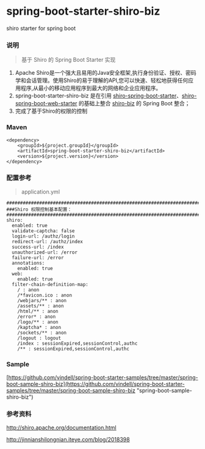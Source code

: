 # spring-boot-starter-shiro-biz
shiro starter for spring boot

### 说明


 > 基于 Shiro 的 Spring Boot Starter 实现


1. Apache Shiro是一个强大且易用的Java安全框架,执行身份验证、授权、密码学和会话管理。使用Shiro的易于理解的API,您可以快速、轻松地获得任何应用程序,从最小的移动应用程序到最大的网络和企业应用程序。
2. spring-boot-starter-shiro-biz 是在引用 [shiro-spring-boot-starter](http://mvnrepository.com/artifact/org.apache.shiro/shiro-spring-boot-starter "shiro-spring-boot-starter")、[shiro-spring-boot-web-starter](http://mvnrepository.com/artifact/org.apache.shiro/shiro-spring-boot-web-starter "shiro-spring-boot-web-starter") 的基础上整合 [shiro-biz](https://github.com/vindell/shiro-biz "shiro-biz") 的 Spring Boot 整合；
3. 完成了基于Shiro的权限的控制


### Maven

	<dependency>
		<groupId>${project.groupId}</groupId>
		<artifactId>spring-boot-starter-shiro-biz</artifactId>
		<version>${project.version}</version>
	</dependency>

### 配置参考

 > application.yml

	################################################################################################################  
	###Shiro 权限控制基本配置：  
	################################################################################################################
	shiro:
	  enabled: true
	  validate-captcha: false
	  login-url: /authz/login
	  redirect-url: /authz/index
	  success-url: /index
	  unauthorized-url: /error
	  failure-url: /error
	  annotations: 
	    enabled: true
	  web: 
	    enabled: true
	  filter-chain-definition-map: 
	    / : anon
	    /*favicon.ico : anon
	    /webjars/** : anon
	    /assets/** : anon
	    /html/** : anon
	    /error* : anon
	    /logo/** : anon
	    /kaptcha* : anon
	    /sockets/** : anon
	    /logout : logout
	    /index : sessionExpired,sessionControl,authc
	    /** : sessionExpired,sessionControl,authc

### Sample

[https://github.com/vindell/spring-boot-starter-samples/tree/master/spring-boot-sample-shiro-biz](https://github.com/vindell/spring-boot-starter-samples/tree/master/spring-boot-sample-shiro-biz "spring-boot-sample-shiro-biz")

### 参考资料

http://shiro.apache.org/documentation.html

http://jinnianshilongnian.iteye.com/blog/2018398